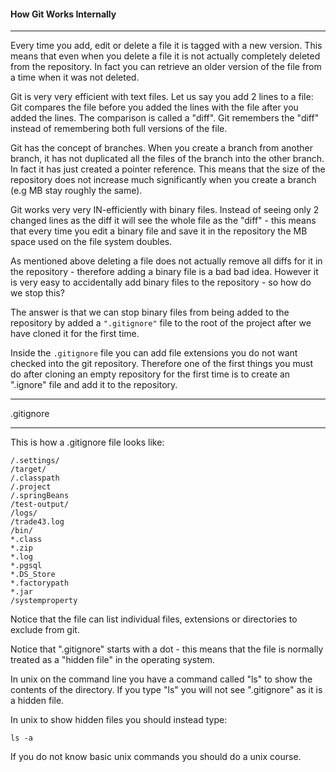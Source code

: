 #### How Git Works Internally

---

Every time you add, edit or delete a file it is tagged with a new version.  This means that even when you delete a file it is not actually completely deleted from the repository.  In fact you can retrieve an older version of the file from a time when it was not deleted.



Git is very very efficient with text files.  Let us say you add 2 lines to a file: Git compares the file before you added the lines with the file after you added the lines.  The comparison is called a "diff".  Git remembers the "diff" instead of remembering both full versions of the file.  



Git has the concept of branches.  When you create a branch from another branch, it has not duplicated all the files of the branch into the other branch.  In fact it has just created a pointer reference.  This means that the size of the repository does not increase much significantly when you create a branch (e.g MB stay roughly the same).



Git works very very IN-efficiently with binary files.  Instead of seeing only 2 changed lines as the diff it will see the whole file as the "diff" - this means that every time you edit a binary file and save it in the repository the MB space used on the file system doubles.



As mentioned above deleting a file does not actually remove all diffs for it in the repository - therefore adding a binary file is a bad bad idea.  However it is very easy to accidentally add binary files to the repository - so how do we stop this?



The answer is that we can stop binary files from being added to the repository by added a `".gitignore"` file to the root of the project after we have cloned it for the first time.

Inside the `.gitignore` file you can add file extensions you do not want checked into the git repository.  Therefore one of the first things you must do after cloning an empty repository for the first time is to create an ".ignore" file and add it to the repository.



---

.gitignore


---



This is how a .gitignore file looks like:

    /.settings/
    /target/
    /.classpath
    /.project
    /.springBeans
    /test-output/
    /logs/
    /trade43.log
    /bin/
    *.class
    *.zip
    *.log
    *.pgsql
    *.DS_Store
    *.factorypath
    *.jar
    /systemproperty

Notice that the file can list individual files, extensions or directories to exclude from git.

Notice that ".gitignore" starts with a dot - this means that the file is normally treated as a "hidden file" in the operating system.

In unix on the command line you have a command called "ls" to show the contents of the directory. 
 If you type "ls" you will not see ".gitignore" as it is a hidden file.

In unix to show hidden files you should instead type:

    ls -a

If you do not know basic unix commands you should do a unix course.
